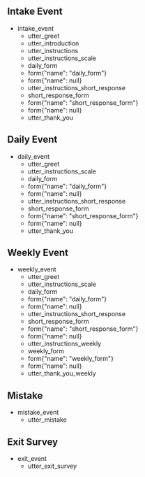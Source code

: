 ## Intake Event
* intake_event
  - utter_greet
  - utter_introduction
  - utter_instructions
  - utter_instructions_scale
  - daily_form
  - form{"name": "daily_form"}
  - form{"name": null}
  - utter_instructions_short_response
  - short_response_form
  - form{"name": "short_response_form"}
  - form{"name": null}
  - utter_thank_you

## Daily Event
* daily_event
  - utter_greet
  - utter_instructions_scale
  - daily_form
  - form{"name": "daily_form"}
  - form{"name": null}
  - utter_instructions_short_response
  - short_response_form
  - form{"name": "short_response_form"}
  - form{"name": null}
  - utter_thank_you

## Weekly Event
* weekly_event
  - utter_greet
  - utter_instructions_scale
  - daily_form
  - form{"name": "daily_form"}
  - form{"name": null}
  - utter_instructions_short_response
  - short_response_form
  - form{"name": "short_response_form"}
  - form{"name": null}
  - utter_instructions_weekly
  - weekly_form
  - form{"name": "weekly_form"}
  - form{"name": null}
  - utter_thank_you_weekly

## Mistake
* mistake_event
  - utter_mistake

## Exit Survey
* exit_event
  - utter_exit_survey
  